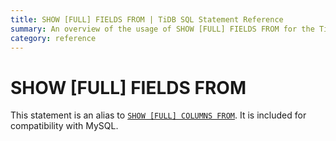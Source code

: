 ```yaml
---
title: SHOW [FULL] FIELDS FROM | TiDB SQL Statement Reference 
summary: An overview of the usage of SHOW [FULL] FIELDS FROM for the TiDB database.
category: reference
---
```


# SHOW [FULL] FIELDS FROM

This statement is an alias to [`SHOW [FULL] COLUMNS FROM`](show-columns-from.md). It is included for compatibility with MySQL.

